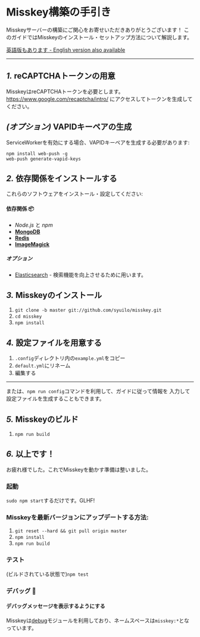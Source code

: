 Misskey構築の手引き
================================================================

Misskeyサーバーの構築にご関心をお寄せいただきありがとうございます！
このガイドではMisskeyのインストール・セットアップ方法について解説します。

[英語版もあります - English version also available](./setup.en.md)

----------------------------------------------------------------

*1.* reCAPTCHAトークンの用意
----------------------------------------------------------------
MisskeyはreCAPTCHAトークンを必要とします。
https://www.google.com/recaptcha/intro/ にアクセスしてトークンを生成してください。

*(オプション)* VAPIDキーペアの生成
----------------------------------------------------------------
ServiceWorkerを有効にする場合、VAPIDキーペアを生成する必要があります:

``` shell
npm install web-push -g
web-push generate-vapid-keys
```

*2.* 依存関係をインストールする
----------------------------------------------------------------
これらのソフトウェアをインストール・設定してください:

#### 依存関係 :package:
* *Node.js* と *npm*
* **[MongoDB](https://www.mongodb.com/)**
* **[Redis](https://redis.io/)**
* **[ImageMagick](http://www.imagemagick.org/script/index.php)**

##### オプション
* [Elasticsearch](https://www.elastic.co/) - 検索機能を向上させるために用います。

*3.* Misskeyのインストール
----------------------------------------------------------------
1. `git clone -b master git://github.com/syuilo/misskey.git`
2. `cd misskey`
3. `npm install`

*4.* 設定ファイルを用意する
----------------------------------------------------------------
1. `.config`ディレクトリ内の`example.yml`をコピー
2. `default.yml`にリネーム
3. 編集する

---

または、`npm run config`コマンドを利用して、ガイドに従って情報を
入力して設定ファイルを生成することもできます。

*5.* Misskeyのビルド
----------------------------------------------------------------
1. `npm run build`

*6.* 以上です！
----------------------------------------------------------------
お疲れ様でした。これでMisskeyを動かす準備は整いました。

### 起動
`sudo npm start`するだけです。GLHF!

### Misskeyを最新バージョンにアップデートする方法:
1. `git reset --hard && git pull origin master`
2. `npm install`
3. `npm run build`

### テスト
(ビルドされている状態で)`npm test`

### デバッグ :bug:
#### デバッグメッセージを表示するようにする
Misskeyは[debug](https://github.com/visionmedia/debug)モジュールを利用しており、ネームスペースは`misskey:*`となっています。
